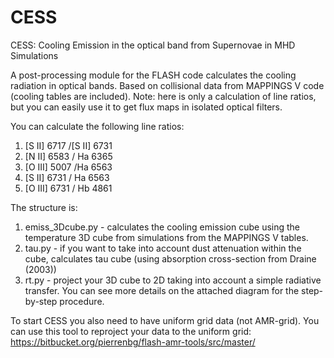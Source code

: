 # CESS
CESS: Cooling Emission in the optical band from Supernovae in MHD Simulations

A post-processing module for the FLASH code calculates the cooling radiation in optical bands.
Based on collisional data from MAPPINGS V code (cooling tables are included).
Note: here is only a calculation of line ratios, but you can easily use it to get flux maps in isolated optical filters.

You can calculate the following line ratios:
1. [S II] 6717 /[S II] 6731
2. [N II] 6583 / Ha 6365
3. [O III] 5007 /Ha 6563
4. [S II] 6731 / Ha 6563
5. [O III] 6731 / Hb 4861

The structure is:
1. emiss_3Dcube.py - calculates the cooling emission cube using the temperature 3D cube from simulations from the MAPPINGS V tables.
2. tau.py - if you want to take into account dust attenuation within the cube, calculates tau cube (using absorption cross-section from Draine (2003))
3. rt.py - project your 3D cube to 2D taking into account a simple radiative transfer.
You can see more details on the attached diagram for the step-by-step procedure.

To start CESS you also need to have uniform grid data (not AMR-grid). You can use this tool to reproject your data to the uniform grid: 
https://bitbucket.org/pierrenbg/flash-amr-tools/src/master/
